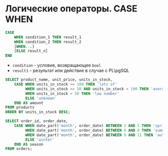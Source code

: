 # Логические операторы. CASE WHEN

```sql
CASE
    WHEN condition_1 THEN result_1
    WHEN condition_2 THEN result_2
    [WHEN...]
    [ELSE result_n]
END
```

- `condition` - условие, возвращающее `bool`
- `result1` - результат или действие в случае с PL\pgSQL

```sql
SELECT product_name, unit_price, units_in_stock,
	CASE WHEN units_in_stock >= 100 THEN 'lots of'
		 WHEN units_in_stock >= 50 AND units_in_stock < 100 THEN 'average'
		 WHEN units_in_stock < 50 THEN 'low number'
		 ELSE 'unknown'
	END AS amount
FROM products
ORDER BY units_in_stock DESC;

SELECT order_id, order_date,
	CASE WHEN date_part('month', order_date) BETWEEN 3 AND 5 THEN 'spring'
		 WHEN date_part('month', order_date) BETWEEN 6 AND 8 THEN 'summer'
		 WHEN date_part('month', order_date) BETWEEN 9 AND 11 THEN 'autumn'
		 ELSE 'winter'
	END AS season
FROM orders;
```
